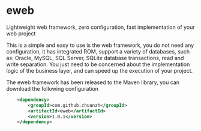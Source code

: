 # eweb
Lightweight web framework, zero configuration, fast implementation of your web project

This is a simple and easy to use is the web framework, you do not need any configuration, it has integrated ROM, support a variety of databases, such as: Oracle, MySQL, SQL Server, SQLite database transactions, read and write separation. You just need to be concerned about the implementation logic of the business layer, and can speed up the execution of your project.

The eweb framework has been released to the Maven library, you can download the following configuration  
```xml
	<dependency>
		<groupId>com.github.chuanzh</groupId>
		<artifactId>eweb</artifactId>
		<version>1.0.1</version>
	</dependency>
```
